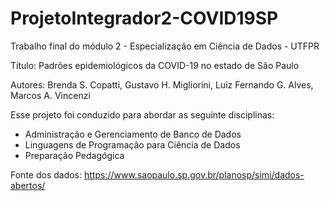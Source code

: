 # ProjetoIntegrador2-COVID19SP
Trabalho final do módulo 2 - Especialização em Ciência de Dados - UTFPR

Título: Padrões epidemiológicos da COVID-19 no estado de São Paulo

Autores: Brenda S. Copatti, Gustavo H. Migliorini, Luiz Fernando G. Alves, Marcos A. Vincenzi

Esse projeto foi conduzido para abordar as seguinte disciplinas:
- Administração e Gerenciamento de Banco de Dados
- Linguagens de Programação para Ciência de Dados
- Preparação Pedagógica

Fonte dos dados: https://www.saopaulo.sp.gov.br/planosp/simi/dados-abertos/
